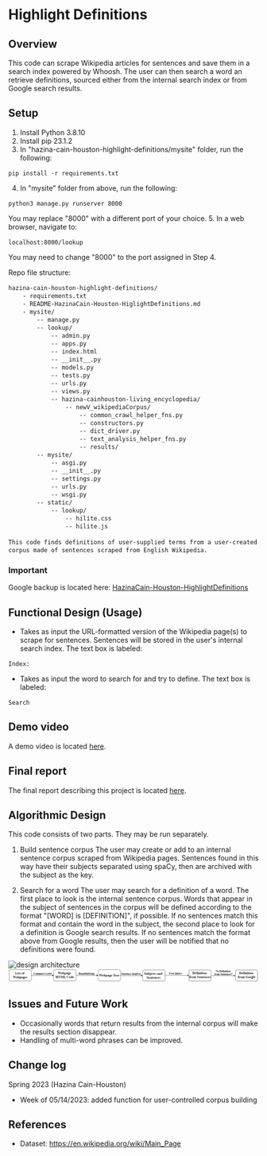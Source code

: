# Highlight Definitions

## Overview

This code can scrape Wikipedia articles for sentences and save them in a search index powered by Whoosh. 
The user can then search a word an retrieve definitions, sourced either from the internal search index or from Google search results.

## Setup

1. Install Python 3.8.10
2. Install pip 23.1.2
3. In "hazina-cain-houston-highlight-definitions/mysite" folder, run the following:
```
pip install -r requirements.txt
```
4. In "mysite" folder from above, run the following:
```
python3 manage.py runserver 8000
```
You may replace "8000" with a different port of your choice.
5. In a web browser, navigate to:
```
localhost:8000/lookup
```
You may need to change "8000" to the port assigned in Step 4.

Repo file structure:
```
hazina-cain-houston-highlight-definitions/
    - requirements.txt
    - README-HazinaCain-Houston-HiglightDefinitions.md
    - mysite/
        -- manage.py
        -- lookup/
            -- admin.py
            -- apps.py
            -- index.html
            -- __init__.py
            -- models.py
            -- tests.py
            -- urls.py
            -- views.py
            -- hazina-cainhouston-living_encyclopedia/
                -- newV_wikipediaCorpus/
                    -- common_crawl_helper_fns.py
                    -- constructors.py
                    -- dict_driver.py
                    -- text_analysis_helper_fns.py
                    -- results/
        -- mysite/
            -- asgi.py
            -- __init__.py
            -- settings.py
            -- urls.py
            -- wsgi.py
        -- static/
            -- lookup/
                -- hilite.css
                -- hilite.js

This code finds definitions of user-supplied terms from a user-created corpus made of sentences scraped from English Wikipedia.
```


### Important 
Google backup is located here: [HazinaCain-Houston-HighlightDefinitions](https://drive.google.com/file/d/15hcpdyszl-uOJHzPsK8ccralZK_bOFu-/view?usp=share_link)



## Functional Design (Usage)
* Takes as input the URL-formatted version of the Wikipedia page(s) to scrape for sentences.
Sentences will be stored in the user's internal search index.
The text box is labeled:
```
Index:
```

* Takes as input the word to search for and try to define.
The text box is labeled:
```
Search
```


## Demo video
A demo video is located [here](https://drive.google.com/file/d/1PqYTD9PPIu9duVjsF5Xk4swMjbOIluIn/view?usp=share_link).

## Final report
The final report describing this project is located [here](https://docs.google.com/document/d/1_M5KyQa4NnHKVzXZ_vfnwmaCThRpIHZk/edit?usp=share_link&ouid=115901294391800186181&rtpof=true&sd=true).


## Algorithmic Design
This code consists of two parts. They may be run separately.

1. Build sentence corpus
The user may create or add to an internal sentence corpus scraped from Wikipedia pages.
Sentences found in this way have their subjects separated using spaCy, then are archived with the subject as the key.

2. Search for a word
The user may search for a definition of a word.
The first place to look is the internal sentence corpus. 
Words that appear in the subject of sentences in the corpus will be defined according to the format "[WORD] is [DEFINITION]", if possible.
If no sentences match this format and contain the word in the subject, the second place to look for a definition is Google search results.
If no sentences match the format above from Google results, then the user will be notified that no definitions were found.

![design architecture](https://github.com/Forward-UIUC-2023S/hazina-cain-houston-highlight-definitions/project-design.png)
![design architecture](https://github.com/Forward-UIUC-2023S/hazina-cain-houston-highlight-definitions/blob/main/project-design.png)


## Issues and Future Work

* Occasionally words that return results from the internal corpus will make the results section disappear.
* Handling of multi-word phrases can be improved.


## Change log

Spring 2023 (Hazina Cain-Houston)
* Week of 05/14/2023: added function for user-controlled corpus building


## References 
* Dataset: https://en.wikipedia.org/wiki/Main_Page
